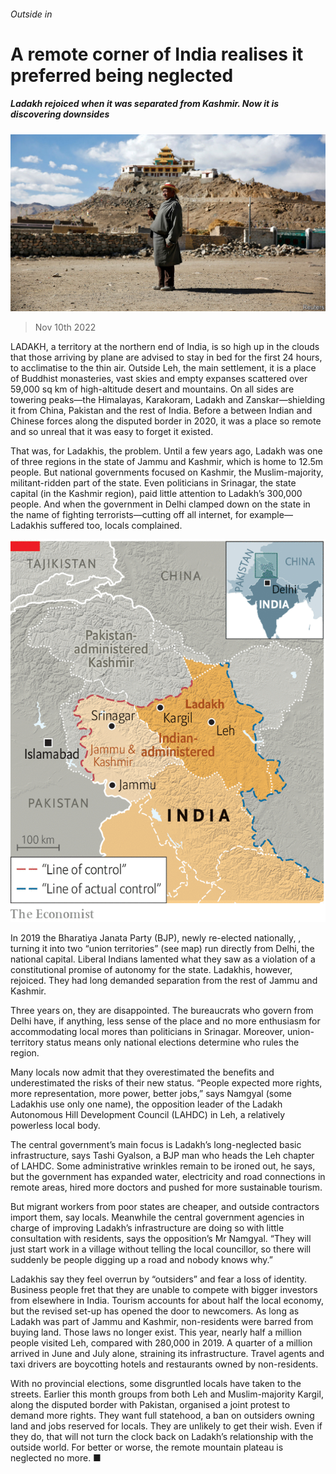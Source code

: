 ###### Outside in

# A remote corner of India realises it preferred being neglected 

##### Ladakh rejoiced when it was separated from Kashmir. Now it is discovering downsides 

![image](images/20221112_ASP002.jpg) 

> Nov 10th 2022 

LADAKH, a territory at the northern end of India, is so high up in the clouds that those arriving by plane are advised to stay in bed for the first 24 hours, to acclimatise to the thin air. Outside Leh, the main settlement, it is a place of Buddhist monasteries, vast skies and empty expanses scattered over 59,000 sq km of high-altitude desert and mountains. On all sides are towering peaks—the Himalayas, Karakoram, Ladakh and Zanskar—shielding it from China, Pakistan and the rest of India. Before a  between Indian and Chinese forces along the disputed border in 2020, it was a place so remote and so unreal that it was easy to forget it existed. 

That was, for Ladakhis, the problem. Until a few years ago, Ladakh was one of three regions in the state of Jammu and Kashmir, which is home to 12.5m people. But national governments focused on Kashmir, the Muslim-majority, militant-ridden part of the state. Even politicians in Srinagar, the state capital (in the Kashmir region), paid little attention to Ladakh’s 300,000 people. And when the government in Delhi clamped down on the state in the name of fighting terrorists—cutting off all internet, for example—Ladakhis suffered too, locals complained. 

![image](images/20221112_ASM997.png) 


In 2019 the Bharatiya Janata Party (BJP), newly re-elected nationally, , turning it into two “union territories” (see map) run directly from Delhi, the national capital. Liberal Indians lamented what they saw as a violation of a constitutional promise of autonomy for the state. Ladakhis, however, rejoiced. They had long demanded separation from the rest of Jammu and Kashmir.

Three years on, they are disappointed. The bureaucrats who govern from Delhi have, if anything, less sense of the place and no more enthusiasm for accommodating local mores than politicians in Srinagar. Moreover, union-territory status means only national elections determine who rules the region. 

Many locals now admit that they overestimated the benefits and underestimated the risks of their new status. “People expected more rights, more representation, more power, better jobs,” says Namgyal (some Ladakhis use only one name), the opposition leader of the Ladakh Autonomous Hill Development Council (LAHDC) in Leh, a relatively powerless local body. 

The central government’s main focus is Ladakh’s long-neglected basic infrastructure, says Tashi Gyalson, a BJP man who heads the Leh chapter of LAHDC. Some administrative wrinkles remain to be ironed out, he says, but the government has expanded water, electricity and road connections in remote areas, hired more doctors and pushed for more sustainable tourism.

But migrant workers from poor states are cheaper, and outside contractors import them, say locals. Meanwhile the central government agencies in charge of improving Ladakh’s infrastructure are doing so with little consultation with residents, says the opposition’s Mr Namgyal. “They will just start work in a village without telling the local councillor, so there will suddenly be people digging up a road and nobody knows why.” 

Ladakhis say they feel overrun by “outsiders” and fear a loss of identity. Business people fret that they are unable to compete with bigger investors from elsewhere in India. Tourism accounts for about half the local economy, but the revised set-up has opened the door to newcomers. As long as Ladakh was part of Jammu and Kashmir, non-residents were barred from buying land. Those laws no longer exist. This year, nearly half a million people visited Leh, compared with 280,000 in 2019. A quarter of a million arrived in June and July alone, straining its infrastructure. Travel agents and taxi drivers are boycotting hotels and restaurants owned by non-residents. 

With no provincial elections, some disgruntled locals have taken to the streets. Earlier this month groups from both Leh and Muslim-majority Kargil, along the disputed border with Pakistan, organised a joint protest to demand more rights. They want full statehood, a ban on outsiders owning land and jobs reserved for locals. They are unlikely to get their wish. Even if they do, that will not turn the clock back on Ladakh’s relationship with the outside world. For better or worse, the remote mountain plateau is neglected no more. ■

